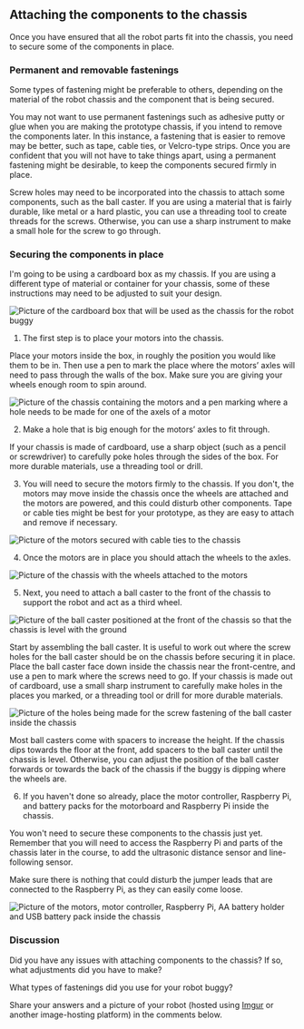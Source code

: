 [comment]: # (
Is this step open? Y/N
If so, short description of this step:
Related links:
Related files:
)

## Attaching the components to the chassis

Once you have ensured that all the robot parts fit into the chassis, you need to secure some of the components in place.

### Permanent and removable fastenings

Some types of fastening might be preferable to others, depending on the material of the robot chassis and the component that is being secured.

You may not want to use permanent fastenings such as adhesive putty or glue when you are making the prototype chassis, if you intend to remove the components later. In this instance, a fastening that is easier to remove may be better, such as tape, cable ties, or Velcro-type strips. Once you are confident that you will not have to take things apart, using a permanent fastening might be desirable, to keep the components secured firmly in place.

Screw holes may need to be incorporated into the chassis to attach some components, such as the ball caster. If you are using a material that is fairly durable, like metal or a hard plastic, you can use a threading tool to create threads for the screws. Otherwise, you can use a sharp instrument to make a small hole for the screw to go through.

### Securing the components in place

I'm going to be using a cardboard box as my chassis. If you are using a different type of material or container for your chassis, some of these instructions may need to be adjusted to suit your design.

![Picture of the cardboard box that will be used as the chassis for the robot buggy](https://rpf-futurelearn.s3-eu-west-1.amazonaws.com/Robotics+-+Robot+Buggy/Photographs/1_9-carboard-chassis.jpg)

1. The first step is to place your motors into the chassis.

Place your motors inside the box, in roughly the position you would like them to be in. Then use a pen to mark the place where the motors’ axles will need to pass through the walls of the box. Make sure you are giving your wheels enough room to spin around.

![Picture of the chassis containing the motors and a pen marking where a hole needs to be made for one of the axels of a motor](https://rpf-futurelearn.s3-eu-west-1.amazonaws.com/Robotics+-+Robot+Buggy/Photographs/1_9-chassis-motor-placement.jpg)

2. Make a hole that is big enough for the motors’ axles to fit through.

If your chassis is made of cardboard, use a sharp object (such as a pencil or screwdriver) to carefully poke holes through the sides of the box. For more durable materials, use a threading tool or drill.

3. You will need to secure the motors firmly to the chassis. If you don't, the motors may move inside the chassis once the wheels are attached and the motors are powered, and this could disturb other components. Tape or cable ties might be best for your prototype, as they are easy to attach and remove if necessary.

![Picture of the motors secured with cable ties to the chassis](https://rpf-futurelearn.s3-eu-west-1.amazonaws.com/Robotics+-+Robot+Buggy/Photographs/1_9-motors-secured-to-chassis.jpg)

4. Once the motors are in place you should attach the wheels to the axles.

![Picture of the chassis with the wheels attached to the motors](https://rpf-futurelearn.s3-eu-west-1.amazonaws.com/Robotics+-+Robot+Buggy/Photographs/1_9-chassis-wheels-attached.jpg)

5. Next, you need to attach a ball caster to the front of the chassis to support the robot and act as a third wheel.

![Picture of the ball caster positioned at the front of the chassis so that the chassis is level with the ground](https://rpf-futurelearn.s3-eu-west-1.amazonaws.com/Robotics+-+Robot+Buggy/Photographs/1_9-ball-caster-position.jpg)

Start by assembling the ball caster. It is useful to work out where the screw holes for the ball caster should be on the chassis before securing it in place. Place the ball caster face down inside the chassis near the front-centre, and use a pen to mark where the screws need to go. If your chassis is made out of cardboard, use a small sharp instrument to carefully make holes in the places you marked, or a threading tool or drill for more durable materials.

![Picture of the holes being made for the screw fastening of the ball caster inside the chassis](https://rpf-futurelearn.s3-eu-west-1.amazonaws.com/Robotics+-+Robot+Buggy/Photographs/1_9-ball-caster-screws.jpg)

Most ball casters come with spacers to increase the height. If the chassis dips towards the floor at the front, add spacers to the ball caster until the chassis is level. Otherwise, you can adjust the position of the ball caster forwards or towards the back of the chassis if the buggy is dipping where the wheels are.

6. If you haven't done so already, place the motor controller, Raspberry Pi, and battery packs for the motorboard and Raspberry Pi inside the chassis.

You won't need to secure these components to the chassis just yet. Remember that you will need to access the Raspberry Pi and parts of the chassis later in the course, to add the ultrasonic distance sensor and line-following sensor.

Make sure there is nothing that could disturb the jumper leads that are connected to the Raspberry Pi, as they can easily come loose.

![Picture of the motors, motor controller, Raspberry Pi, AA battery holder and USB battery pack inside the chassis](https://rpf-futurelearn.s3-eu-west-1.amazonaws.com/Robotics+-+Robot+Buggy/Photographs/1_9-chassis-with-basic-components-attached.jpg)

### Discussion

Did you have any issues with attaching components to the chassis? If so, what adjustments did you have to make?

What types of fastenings did you use for your robot buggy?

Share your answers and a picture of your robot (hosted using [Imgur](https://imgur.com/) or another image-hosting platform) in the comments below.
